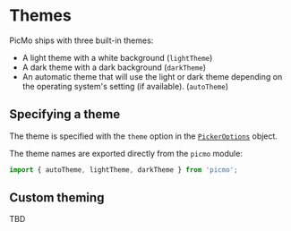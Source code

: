# Themes

PicMo ships with three built-in themes:

- A light theme with a white background (`lightTheme`)
- A dark theme with a dark background (`darkTheme`)
- An automatic theme that will use the light or dark theme depending on the operating system's setting (if available). (`autoTheme`)

## Specifying a theme

The theme is specified with the `theme` option in the [`PickerOptions`](../api/picmo/types/picker-options#theme) object.

The theme names are exported directly from the `picmo` module:

```javascript
import { autoTheme, lightTheme, darkTheme } from 'picmo';
```
## Custom theming

TBD
